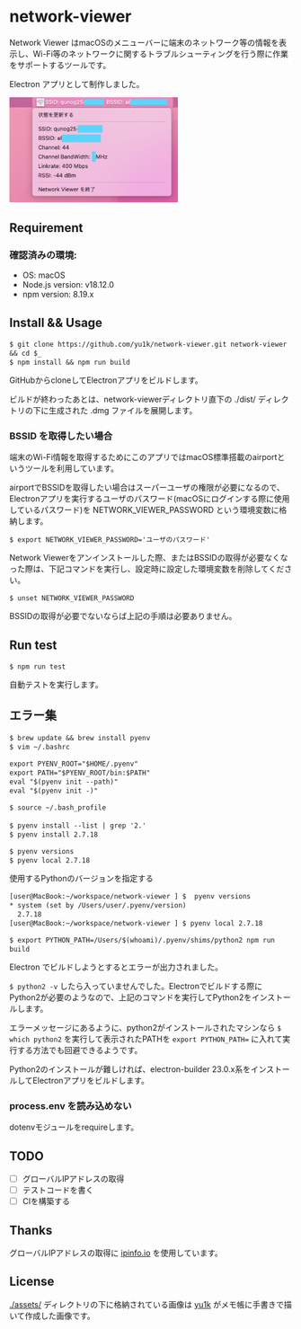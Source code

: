 # network-viewer

Network Viewer はmacOSのメニューバーに端末のネットワーク等の情報を表示し、Wi-Fi等のネットワークに関するトラブルシューティングを行う際に作業をサポートするツールです。

Electron アプリとして制作しました。

<img width="300" height="187.5" src="./assets/readme.jpg">

## Requirement

### 確認済みの環境:

- OS: macOS
- Node.js version: v18.12.0
- npm version: 8.19.x

## Install && Usage

```
$ git clone https://github.com/yu1k/network-viewer.git network-viewer && cd $_
$ npm install && npm run build
```

GitHubからcloneしてElectronアプリをビルドします。

ビルドが終わったあとは、network-viewerディレクトリ直下の ./dist/ ディレクトリの下に生成された .dmg ファイルを展開します。

### BSSID を取得したい場合

端末のWi-Fi情報を取得するためにこのアプリではmacOS標準搭載のairportというツールを利用しています。

airportでBSSIDを取得したい場合はスーパーユーザの権限が必要になるので、Electronアプリを実行するユーザのパスワード(macOSにログインする際に使用しているパスワード)を NETWORK_VIEWER_PASSWORD という環境変数に格納します。

```
$ export NETWORK_VIEWER_PASSWORD='ユーザのパスワード'
```

Network Viewerをアンインストールした際、またはBSSIDの取得が必要なくなった際は、下記コマンドを実行し、設定時に設定した環境変数を削除してください。

```
$ unset NETWORK_VIEWER_PASSWORD
```

BSSIDの取得が必要でないならば上記の手順は必要ありません。

## Run test

```
$ npm run test
```

自動テストを実行します。

## エラー集

```
$ brew update && brew install pyenv
$ vim ~/.bashrc
```

```
export PYENV_ROOT="$HOME/.pyenv"
export PATH="$PYENV_ROOT/bin:$PATH"
eval "$(pyenv init --path)"
eval "$(pyenv init -)"
```

```
$ source ~/.bash_profile

$ pyenv install --list | grep '2.'
$ pyenv install 2.7.18
```

```
$ pyenv versions
$ pyenv local 2.7.18
```

使用するPythonのバージョンを指定する

```
[user@MacBook:~/workspace/network-viewer ] $  pyenv versions
* system (set by /Users/user/.pyenv/version)
  2.7.18
[user@MacBook:~/workspace/network-viewer ] $ pyenv local 2.7.18
```

```
$ export PYTHON_PATH=/Users/$(whoami)/.pyenv/shims/python2 npm run build
```

Electron でビルドしようとするとエラーが出力されました。

`$ python2 -v` したら入っていませんでした。Electronでビルドする際にPython2が必要のようなので、上記のコマンドを実行してPython2をインストールします。

エラーメッセージにあるように、python2がインストールされたマシンなら `$ which python2` を実行して表示されたPATHを `export PYTHON_PATH=` に入れて実行する方法でも回避できるようです。

Python2のインストールが難しければ、electron-builder 23.0.x系をインストールしてElectronアプリをビルドします。

### process.env を読み込めない

dotenvモジュールをrequireします。

## TODO

- [ ] グローバルIPアドレスの取得
- [ ] テストコードを書く
- [ ] CIを構築する

## Thanks

グローバルIPアドレスの取得に [ipinfo.io](https://ipinfo.io/) を使用しています。

## License

[./assets/](./assets/) ディレクトリの下に格納されている画像は [yu1k](https://github.com/yu1k/) がメモ帳に手書きで描いて作成した画像です。